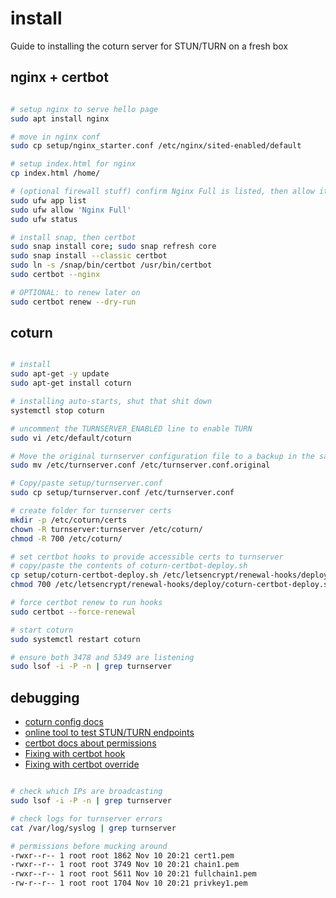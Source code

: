 # install

Guide to installing the coturn server for STUN/TURN on a fresh box

## nginx + certbot

```bash

# setup nginx to serve hello page
sudo apt install nginx

# move in nginx conf
sudo cp setup/nginx_starter.conf /etc/nginx/sited-enabled/default

# setup index.html for nginx
cp index.html /home/

# (optional firewall stuff) confirm Nginx Full is listed, then allow it
sudo ufw app list
sudo ufw allow 'Nginx Full'
sudo ufw status

# install snap, then certbot
sudo snap install core; sudo snap refresh core
sudo snap install --classic certbot
sudo ln -s /snap/bin/certbot /usr/bin/certbot
sudo certbot --nginx

# OPTIONAL: to renew later on
sudo certbot renew --dry-run

```

## coturn

```bash

# install
sudo apt-get -y update
sudo apt-get install coturn

# installing auto-starts, shut that shit down
systemctl stop coturn

# uncomment the TURNSERVER_ENABLED line to enable TURN
sudo vi /etc/default/coturn

# Move the original turnserver configuration file to a backup in the same directory
sudo mv /etc/turnserver.conf /etc/turnserver.conf.original

# Copy/paste setup/turnserver.conf
sudo cp setup/turnserver.conf /etc/turnserver.conf

# create folder for turnserver certs
mkdir -p /etc/coturn/certs
chown -R turnserver:turnserver /etc/coturn/
chmod -R 700 /etc/coturn/

# set certbot hooks to provide accessible certs to turnserver
# copy/paste the contents of coturn-certbot-deploy.sh
cp setup/coturn-certbot-deploy.sh /etc/letsencrypt/renewal-hooks/deploy/coturn-certbot-deploy.sh
chmod 700 /etc/letsencrypt/renewal-hooks/deploy/coturn-certbot-deploy.sh

# force certbot renew to run hooks
sudo certbot --force-renewal

# start coturn
sudo systemctl restart coturn

# ensure both 3478 and 5349 are listening
sudo lsof -i -P -n | grep turnserver

```

## debugging

- [coturn config docs](https://github.com/coturn/coturn/blob/master/examples/etc/turnserver.conf)
- [online tool to test STUN/TURN endpoints](https://webrtc.github.io/samples/src/content/peerconnection/trickle-ice/)
- [certbot docs about permissions](https://eff-certbot.readthedocs.io/en/stable/using.html#where-are-my-certificates)
- [Fixing with certbot hook](https://serverfault.com/a/984575)
- [Fixing with certbot override](https://community.jitsi.org/t/tip-coturn-certbot-issue-on-debian-buster/68822)

```bash

# check which IPs are broadcasting
sudo lsof -i -P -n | grep turnserver

# check logs for turnserver errors
cat /var/log/syslog | grep turnserver

# permissions before mucking around
-rwxr--r-- 1 root root 1862 Nov 10 20:21 cert1.pem
-rwxr--r-- 1 root root 3749 Nov 10 20:21 chain1.pem
-rwxr--r-- 1 root root 5611 Nov 10 20:21 fullchain1.pem
-rw-r--r-- 1 root root 1704 Nov 10 20:21 privkey1.pem

```
